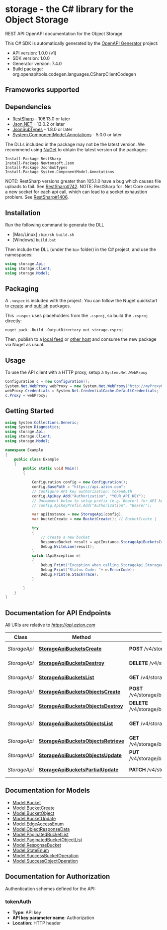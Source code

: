 # storage - the C# library for the Object Storage

REST API OpenAPI documentation for the Object Storage

This C# SDK is automatically generated by the [OpenAPI Generator](https://openapi-generator.tech) project:

- API version: 1.0.0 (v1)
- SDK version: 1.0.0
- Generator version: 7.4.0
- Build package: org.openapitools.codegen.languages.CSharpClientCodegen

<a id="frameworks-supported"></a>
## Frameworks supported

<a id="dependencies"></a>
## Dependencies

- [RestSharp](https://www.nuget.org/packages/RestSharp) - 106.13.0 or later
- [Json.NET](https://www.nuget.org/packages/Newtonsoft.Json/) - 13.0.2 or later
- [JsonSubTypes](https://www.nuget.org/packages/JsonSubTypes/) - 1.8.0 or later
- [System.ComponentModel.Annotations](https://www.nuget.org/packages/System.ComponentModel.Annotations) - 5.0.0 or later

The DLLs included in the package may not be the latest version. We recommend using [NuGet](https://docs.nuget.org/consume/installing-nuget) to obtain the latest version of the packages:
```
Install-Package RestSharp
Install-Package Newtonsoft.Json
Install-Package JsonSubTypes
Install-Package System.ComponentModel.Annotations
```

NOTE: RestSharp versions greater than 105.1.0 have a bug which causes file uploads to fail. See [RestSharp#742](https://github.com/restsharp/RestSharp/issues/742).
NOTE: RestSharp for .Net Core creates a new socket for each api call, which can lead to a socket exhaustion problem. See [RestSharp#1406](https://github.com/restsharp/RestSharp/issues/1406).

<a id="installation"></a>
## Installation
Run the following command to generate the DLL
- [Mac/Linux] `/bin/sh build.sh`
- [Windows] `build.bat`

Then include the DLL (under the `bin` folder) in the C# project, and use the namespaces:
```csharp
using storage.Api;
using storage.Client;
using storage.Model;
```
<a id="packaging"></a>
## Packaging

A `.nuspec` is included with the project. You can follow the Nuget quickstart to [create](https://docs.microsoft.com/en-us/nuget/quickstart/create-and-publish-a-package#create-the-package) and [publish](https://docs.microsoft.com/en-us/nuget/quickstart/create-and-publish-a-package#publish-the-package) packages.

This `.nuspec` uses placeholders from the `.csproj`, so build the `.csproj` directly:

```
nuget pack -Build -OutputDirectory out storage.csproj
```

Then, publish to a [local feed](https://docs.microsoft.com/en-us/nuget/hosting-packages/local-feeds) or [other host](https://docs.microsoft.com/en-us/nuget/hosting-packages/overview) and consume the new package via Nuget as usual.

<a id="usage"></a>
## Usage

To use the API client with a HTTP proxy, setup a `System.Net.WebProxy`
```csharp
Configuration c = new Configuration();
System.Net.WebProxy webProxy = new System.Net.WebProxy("http://myProxyUrl:80/");
webProxy.Credentials = System.Net.CredentialCache.DefaultCredentials;
c.Proxy = webProxy;
```

<a id="getting-started"></a>
## Getting Started

```csharp
using System.Collections.Generic;
using System.Diagnostics;
using storage.Api;
using storage.Client;
using storage.Model;

namespace Example
{
    public class Example
    {
        public static void Main()
        {

            Configuration config = new Configuration();
            config.BasePath = "https://api.azion.com";
            // Configure API key authorization: tokenAuth
            config.ApiKey.Add("Authorization", "YOUR_API_KEY");
            // Uncomment below to setup prefix (e.g. Bearer) for API key, if needed
            // config.ApiKeyPrefix.Add("Authorization", "Bearer");

            var apiInstance = new StorageApi(config);
            var bucketCreate = new BucketCreate(); // BucketCreate | 

            try
            {
                // Create a new bucket
                ResponseBucket result = apiInstance.StorageApiBucketsCreate(bucketCreate);
                Debug.WriteLine(result);
            }
            catch (ApiException e)
            {
                Debug.Print("Exception when calling StorageApi.StorageApiBucketsCreate: " + e.Message );
                Debug.Print("Status Code: "+ e.ErrorCode);
                Debug.Print(e.StackTrace);
            }

        }
    }
}
```

<a id="documentation-for-api-endpoints"></a>
## Documentation for API Endpoints

All URIs are relative to *https://api.azion.com*

Class | Method | HTTP request | Description
------------ | ------------- | ------------- | -------------
*StorageApi* | [**StorageApiBucketsCreate**](docs/StorageApi.md#storageapibucketscreate) | **POST** /v4/storage/buckets | Create a new bucket
*StorageApi* | [**StorageApiBucketsDestroy**](docs/StorageApi.md#storageapibucketsdestroy) | **DELETE** /v4/storage/buckets/{name} | Delete a bucket
*StorageApi* | [**StorageApiBucketsList**](docs/StorageApi.md#storageapibucketslist) | **GET** /v4/storage/buckets | List buckets
*StorageApi* | [**StorageApiBucketsObjectsCreate**](docs/StorageApi.md#storageapibucketsobjectscreate) | **POST** /v4/storage/buckets/{bucket_name}/objects/{object_key} | Create new object key
*StorageApi* | [**StorageApiBucketsObjectsDestroy**](docs/StorageApi.md#storageapibucketsobjectsdestroy) | **DELETE** /v4/storage/buckets/{bucket_name}/objects/{object_key} | Delete object key
*StorageApi* | [**StorageApiBucketsObjectsList**](docs/StorageApi.md#storageapibucketsobjectslist) | **GET** /v4/storage/buckets/{bucket_name}/objects | List buckets objects
*StorageApi* | [**StorageApiBucketsObjectsRetrieve**](docs/StorageApi.md#storageapibucketsobjectsretrieve) | **GET** /v4/storage/buckets/{bucket_name}/objects/{object_key} | Download object
*StorageApi* | [**StorageApiBucketsObjectsUpdate**](docs/StorageApi.md#storageapibucketsobjectsupdate) | **PUT** /v4/storage/buckets/{bucket_name}/objects/{object_key} | Update the object key
*StorageApi* | [**StorageApiBucketsPartialUpdate**](docs/StorageApi.md#storageapibucketspartialupdate) | **PATCH** /v4/storage/buckets/{name} | Update bucket info


<a id="documentation-for-models"></a>
## Documentation for Models

 - [Model.Bucket](docs/Bucket.md)
 - [Model.BucketCreate](docs/BucketCreate.md)
 - [Model.BucketObject](docs/BucketObject.md)
 - [Model.BucketUpdate](docs/BucketUpdate.md)
 - [Model.EdgeAccessEnum](docs/EdgeAccessEnum.md)
 - [Model.ObjectResponseData](docs/ObjectResponseData.md)
 - [Model.PaginatedBucketList](docs/PaginatedBucketList.md)
 - [Model.PaginatedBucketObjectList](docs/PaginatedBucketObjectList.md)
 - [Model.ResponseBucket](docs/ResponseBucket.md)
 - [Model.StateEnum](docs/StateEnum.md)
 - [Model.SuccessBucketOperation](docs/SuccessBucketOperation.md)
 - [Model.SuccessObjectOperation](docs/SuccessObjectOperation.md)


<a id="documentation-for-authorization"></a>
## Documentation for Authorization


Authentication schemes defined for the API:
<a id="tokenAuth"></a>
### tokenAuth

- **Type**: API key
- **API key parameter name**: Authorization
- **Location**: HTTP header

